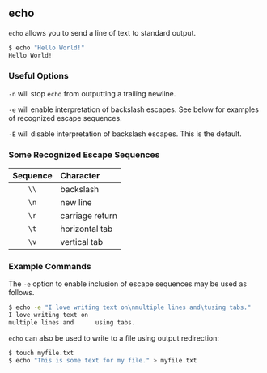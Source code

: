 ---
---

echo
----

`echo` allows you to send a line of text to standard output.

~~~ bash
$ echo "Hello World!"
Hello World!
~~~

<!--more-->

### Useful Options

`-n` will stop `echo` from outputting a trailing newline.

`-e` will enable interpretation of backslash escapes. See below for examples
of recognized escape sequences.

`-E` will disable interpretation of backslash escapes. This is the default.

### Some Recognized Escape Sequences

| Sequence  | Character |
| :------:  | :-------- |
| `\\`      | backslash |
| `\n`      | new line |
| `\r`      | carriage return |
| `\t`      | horizontal tab |
| `\v`      | vertical tab |

### Example Commands

The `-e` option to enable inclusion of escape sequences may be used as follows.

~~~ bash
$ echo -e "I love writing text on\nmultiple lines and\tusing tabs."
I love writing text on
multiple lines and      using tabs.
~~~

`echo` can also be used to write to a file using output redirection:

~~~ bash
$ touch myfile.txt
$ echo "This is some text for my file." > myfile.txt
~~~
